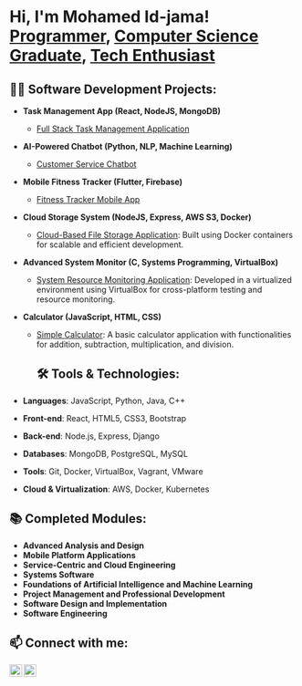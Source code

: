 <h1>Hi, I'm Mohamed Id-jama! <br/><a href="https://github.com/Malfratmohamed">Programmer</a>, <a href="https://www.linkedin.com/in/mohamed-idjama">Computer Science Graduate</a>, <a href="https://your-portfolio-website.com">Tech Enthusiast</a></h1>

<h2>👨‍💻 Software Development Projects:</h2>

- <b>Task Management App (React, NodeJS, MongoDB)</b>
  - [Full Stack Task Management Application](https://github.com/Malfratmohamed/task-manager-app)
- <b>AI-Powered Chatbot (Python, NLP, Machine Learning)</b>
  - [Customer Service Chatbot](https://github.com/Malfratmohamed/chatbot-project)
- <b>Mobile Fitness Tracker (Flutter, Firebase)</b>
  - [Fitness Tracker Mobile App](https://github.com/Malfratmohamed/mobile-fitness-tracker)
- <b>Cloud Storage System (NodeJS, Express, AWS S3, Docker)</b>
  - [Cloud-Based File Storage Application](https://github.com/Malfratmohamed/cloud-storage-project): Built using Docker containers for scalable and efficient development.
- <b>Advanced System Monitor (C, Systems Programming, VirtualBox)</b>
  - [System Resource Monitoring Application](https://github.com/Malfratmohamed/system-monitor-project): Developed in a virtualized environment using VirtualBox for cross-platform testing and resource monitoring.
- <b>Calculator (JavaScript, HTML, CSS)</b>
  - [Simple Calculator](https://github.com/Malfratmohamed/calculator-project](https://github.com/Malfratmohamed/Calculator)): A basic calculator application with functionalities for addition, subtraction, multiplication, and division.<h2>🛠️ Tools & Technologies:</h2>

- **Languages**: JavaScript, Python, Java, C++
- **Front-end**: React, HTML5, CSS3, Bootstrap
- **Back-end**: Node.js, Express, Django
- **Databases**: MongoDB, PostgreSQL, MySQL
- **Tools**: Git, Docker, VirtualBox, Vagrant, VMware
- **Cloud & Virtualization**: AWS, Docker, Kubernetes

<h2>📚 Completed Modules:</h2>

- **Advanced Analysis and Design**
- **Mobile Platform Applications**
- **Service-Centric and Cloud Engineering**
- **Systems Software**
- **Foundations of Artificial Intelligence and Machine Learning**
- **Project Management and Professional Development**
- **Software Design and Implementation**
- **Software Engineering**

<h2>📫 Connect with me:</h2>

[<img align="left" alt="Mohamed Id-jama | LinkedIn" width="22px" src="https://cdn.jsdelivr.net/npm/simple-icons@v3/icons/linkedin.svg" />][linkedin]
[<img align="left" alt="Mohamed Id-jama | GitHub" width="22px" src="https://cdn.jsdelivr.net/npm/simple-icons@v3/icons/github.svg" />][github]

[linkedin]: https://www.linkedin.com/in/mohamed-idjama
[github]: https://github.com/Malfratmohamed
